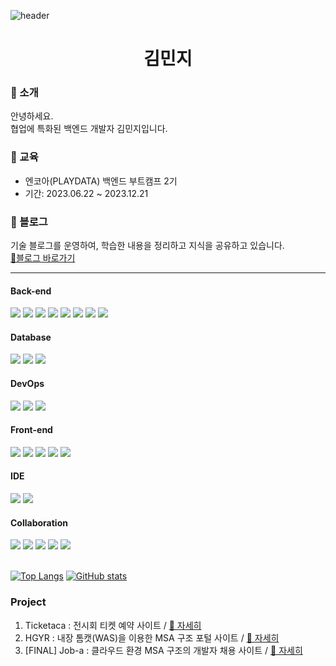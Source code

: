 ![header](https://capsule-render.vercel.app/api?type=wave&color=auto&height=300&section=header&text=hazzokko%20&fontSize=70)
<h1 align="center"> 김민지 </h1>

<h3>👋 소개</h3>
안녕하세요.<br>
협업에 특화된 백엔드 개발자 김민지입니다.<br>

<h3>📝 교육</h3>
<ul>
	<li>엔코아(PLAYDATA) 백엔드 부트캠프 2기</li>
	<li>기간: 2023.06.22 ~ 2023.12.21</li>
</ul>

<h3>📕 블로그</h3>
기술 블로그를 운영하여, 학습한 내용을 정리하고 지식을 공유하고 있습니다.<br>
<a href="https://hazzokko.tistory.com/">🔎블로그 바로가기</a>
<hr>

<div align>
  <h4> Back-end </h4>
	<img src="https://img.shields.io/badge/Java-007396?style=flat&logo=coffeescript&logoColor=white" />
	<img src="https://img.shields.io/badge/Spring-6DB33F?style=flat&logo=Spring&logoColor=white" />
	<img src="https://img.shields.io/badge/SpringBoot-6DB33F?style=flat&logo=SpringBoot&logoColor=white" />
  <img src="https://img.shields.io/badge/SpringMVC-6DB33F?style=flat&logo=SpringMVC&logoColor=white" />
  <img src="https://img.shields.io/badge/SpringDataJPA-6DB33F?style=flat&logo=SpringDataJPA&logoColor=white" />
  <img src="https://img.shields.io/badge/MyBatis-4A154B?style=flat&logo=birdscript&logoColor=white" />
  <img src="https://img.shields.io/badge/QueryDSL-2490D7?style=flat&logo=QueryDSL&logoColor=white" />
  <img src="https://img.shields.io/badge/Junit5-DD344C?style=flat&logo=Junit5&logoColor=white" />
</div>

<div align>
  <h4> Database </h4>
	<img src="https://img.shields.io/badge/MySQL-0D597F?style=flat&logo=MySQL&logoColor=white" />
	<img src="https://img.shields.io/badge/Oracle-DD0700?style=flat&logo=Oracle&logoColor=white" />
	<img src="https://img.shields.io/badge/MariaDB-F05032?style=flat&logo=MariaDB&logoColor=white" />
</div>

<div align>
  <h4> DevOps </h4>
	<img src="https://img.shields.io/badge/Docker-003DFF?style=flat&logo=Docker&logoColor=white" />
	<img src="https://img.shields.io/badge/AmazonRDS-527FFF?style=flat&logo=AmazonRDS&logoColor=white" />
	<img src="https://img.shields.io/badge/AmazonEC2-FF9900?style=flat&logo=AmazonEC2&logoColor=white" />
</div>

<div align>
  <h4> Front-end </h4>
  <img src="https://img.shields.io/badge/Thymeleaf-006600?style=flat&logo=Thymeleaf&logoColor=white" />
  <img src="https://img.shields.io/badge/jQuery-0769AD?style=flat&logo=jquery&logoColor=white" />
	<img src="https://img.shields.io/badge/JavaScript-F7DF1E?style=flat&logo=JavaScript&logoColor=white" />
  <img src="https://img.shields.io/badge/HTML5-E34F26?style=flat&logo=HTML5&logoColor=white" />
  <img src="https://img.shields.io/badge/CSS3-003DFF?style=flat&logo=CSS3&logoColor=white" />
</div>

<div align>
  <h4> IDE </h4>
  <img src="https://img.shields.io/badge/intelliJ-000000?style=flat&logo=intellijidea&logoColor=white" />
	<img src="https://img.shields.io/badge/eclipse-2C2255?style=flat&logo=eclipseide&logoColor=white" />
</div>

<div align>
  <h4> Collaboration </h4>
	<img src="https://img.shields.io/badge/Slack-4A154B?style=flat&logo=Slack&logoColor=white" />
	<img src="https://img.shields.io/badge/Notion-000000?style=flat&logo=Notion&logoColor=white" />
	<img src="https://img.shields.io/badge/Git-F05032?style=flat&logo=Git&logoColor=white" />
  <img src="https://img.shields.io/badge/Github-181717?style=flat&logo=SpringBoot&logoColor=white" />
  <img src="https://img.shields.io/badge/Figma-F24E1E?style=flat&logo=Figma&logoColor=white" />
</div>
<br>


[![Top Langs](https://github-readme-stats.vercel.app/api/top-langs/?username=hazzokko&langs_count=8)](https://github.com/hazzokko/github-readme-stats)
[![GitHub stats](https://github-readme-stats.vercel.app/api?username=hazzokko)](https://github.com/hazzokko/github-readme-stats)






### Project
<ol>
	<li>Ticketaca : 전시회 티켓 예약 사이트 / <a href="https://github.com/hazzokko/ticketaca">👀 자세히</a></li>
	<li>HGYR : 내장 톰캣(WAS)을 이용한 MSA 구조 포털 사이트 / <a href="https://github.com/hazzokko/nonsan">👀 자세히</a></li>
	<li>[FINAL] Job-a : 클라우드 환경 MSA 구조의 개발자 채용 사이트 / <a href="https://github.com/hazzokko/user-service">👀 자세히</a></li>
</ol>

<!--
**hazzokko/hazzokko** is a ✨ _special_ ✨ repository because its `README.md` (this file) appears on your GitHub profile.

Here are some ideas to get you started:

- 🔭 I’m currently working on ...
- 🌱 I’m currently learning ...
- 👯 I’m looking to collaborate on ...
- 🤔 I’m looking for help with ...
- 💬 Ask me about ...
- 📫 How to reach me: ...
- 😄 Pronouns: ...
- ⚡ Fun fact: ...
-->
